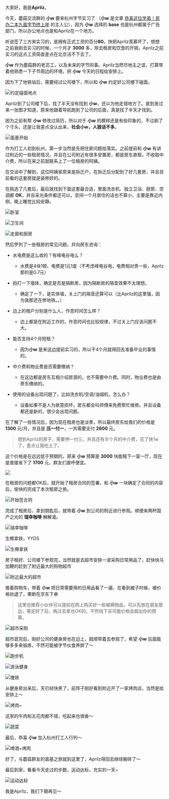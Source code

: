 大家好，我是**Aprilz**。

今天，蘑菇交流群的 **小w** 要来杭州字节实习了 （**小w** 是文章 [恭喜这位学弟！民办二本九面字节终上岸](https://mp.weixin.qq.com/s/mE8AjQdQP8cgsWPVUbLBHA)
的主人公），因为 **小w** 选择的 **base** 也是杭州都属于广告部门，所以办公地点也是和Aprilz在一个地方。

听说签了三方来实习的，是拥有正式工资的百分**80**。快把Aprilz羡慕坏了，想想之前我刚去实习的时候，一个月才 **3000** 多，除去租房和饮食的开销，Aprilz之前实习的这点工资简直差点在北京活不下去了。

**小w** 作为蘑菇群的老员工，以及未来的字节同事。Aprilz当然尽地主之谊，打算带着他熟悉一下子节周边的环境，把 **小w** 今天的日程给安排上。

因为下了地铁站后，需要经过公司楼下，所以和 **小w** 约定好公司楼下碰面。

![约定碰面地点](https://cdn.losey.top/blog/image-20211120200841234.png)

Aprilz到了公司楼下后，找了半天没有找到 **小w**，还以为他走错地方了。直到发过来一张图才知道，原来他跟着导航跑到了公司的后面，真是找了半天才找到。

因为之前有帮 **小w** 修改过简历，所以对于 **小w** 的模样还是有些印象的，不过剃了个寸头，还是让我差点没认出来，**社会小w，人狠话不多**。

![面基开始](https://cdn.losey.top/blog/image-20211120200527120.png)

作为打工人初到杭州，第一步当然是先把住房问题给落实。之前提前和 **小w** 有讲过附近的一些租房情况，并且在公司附近有很多安置房，都是房东直租，不收取中介费，所以在来之前就联系上了一位租房的阿姨。

在交谈中了解到，这位阿姨家原来是拆迁户，在拆迁后分配到了好几套房，并且目前看的这套房就是装修好的。

在挑选了几套后，最后就找到下面这套最合适，里面洗衣机、独立卫浴、厨房、空调都 **OK**，并且采光条件都还可以，空间一个月居住的话也不算小，主要是靠近内侧，晚上睡觉比较安静。

![卧室](https://cdn.losey.top/blog/image-20211120215115198.png)

![卫生间](https://cdn.losey.top/blog/image-20211120215127807.png)

![走廊和厨房](https://cdn.losey.top/blog/image-20211120215136838.png)

然后罗列了一些租房的常见问题，并向房东咨询：

- 水电费是这么收的？有峰电谷电么？
    - 水费是4块1顿、电费是1元1度（不考虑峰电谷电，电费相对贵一些，Aprilz那的是0.7元）

- 拍打一下墙体，确定是否是隔断房，因为隔断房的隔音效果不太理想。
    - 确定了一下，是实体墙，关上门的隔音还算可以（比Aprilz的这里强，因为我那还在修地铁。。）
- 边上的租户分别是什么人，作息时间怎么样？
  - 边上都是在附近工作的，作息时间也比较规律，不过关上门应该问题不大。
- 能否支持4个月短租？
  - 因为**小w** 是来这边提前实习的，所以干4个月就得回去准备毕业的事情的。
- 中介费和物业费是否需要缴纳？
  - 在这边都是房东互相介绍房源的，也不需要中介费。同时，物业费也是由房东缴纳的。
- 使用的设备出现问题了，比如洗衣机/空调/油烟机，怎么办？
  - 设备如果不是人为故意损坏，房东都会叫师傅来免费帮忙维修。并且设备都还是新的，很少会出现问题。

在了解了一些情况后，因为现在租房也是淡季，所以最终房东给我们的价格是 **1300** 元/月，并且是 **压一付一**，一共需要支付 **2600** 元。

> 想到Aprilz的房子，需要押一付三，并且还有半个月的中介费，花了快1w了，差点让我吃土了。

这个价格是在远远低于预期的，原来 **小w** 预算是 **3000** 块能租下一室一厅，现在是直接省下了 **1700** 元，群友们直呼便宜。

![](https://cdn.losey.top/blog/image-20211120205726998.png)

在租房的问题都OK后，就开始了租房合同的签署，和 **小w** 一块确定了合同的内容后，愉快的完成了本次租房之旅。

![开始签合同](https://cdn.losey.top/blog/image-20211120211006654.png)

完成了租房后，拿到钥匙后，就带着 **小w** 到公司的附近进行参观。顺便来两杯国产之光的 **瑞幸咖啡** 解解渴。

![瑞幸咖啡](https://cdn.losey.top/blog/image-20211120210720207.png)

生椰拿铁，YYDS

![生椰拿铁](https://cdn.losey.top/blog/image-20211120211400196.png)

房子租好、公司楼下参观完，当然就是去超市安排一波采购日常用品了，赶快快马加鞭的赶到了附近最大的购物超市

![附近最大的超市](https://cdn.losey.top/blog/image-20211120211916948.png)

推着购物车，带着 **小w** 把日常需要用的日用品看了一遍，在看到被子时候，被价格劝退了，果断在京东下单

> 这里也推荐小伙伴可以提前在网上购买好一些被褥物品，可以先放在朋友那边，等定好了后，再过去拿也OK的。不然线下买可能价格会超出你的预算。

![超市采购](https://cdn.losey.top/blog/image-20211120211712418.png)

超市逛完后，刚好公司的健身房也在边上，就顺带着去参观了，希望 **小w** 后面能够多多来锻炼，不然可能被字节伙食养胖了～

![跑步机](https://cdn.losey.top/blog/image-20211120212318532.png)

![游泳健身](https://cdn.losey.top/blog/image-20211120212517338.png)

![撸铁](https://cdn.losey.top/blog/image-20211120212447787.png)

从健身房出来后，天已经快黑了，前阵子刚好看到附近开了一家烤肉店，当然是给安排上～

![烤肉~](https://cdn.losey.top/blog/image-20211120212729779.png)

这家的牛肉和五花肉都不错，吃起来也很香～

![蔬菜](https://cdn.losey.top/blog/image-20211120212844832.png)

最后，恭喜 **小w** 加入杭州打工人行列～

![啤酒+烤肉](https://cdn.losey.top/blog/image-20211120212858085.png)

好了，与蘑菇群友的面基之旅就到这里了，Aprilz得回去继续搬砖了～

最后到家，看看今天走过的步数，运动达标，充实的一天~

![运动达标](https://cdn.losey.top/blog/image-20211120221429428.png)

我是Aprilz，我们下期再见～
